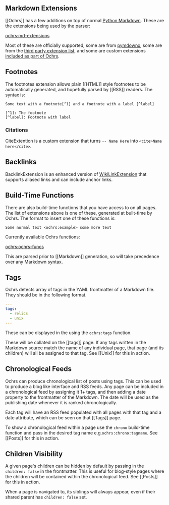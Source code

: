 ## Markdown Extensions

[[Ochrs]] has a few additions on top of normal [Python Markdown](https://python-markdown.github.io/). These are the extensions being used by the parser:

<ochrs:md-extensions>

Most of these are officially supported, some are from [pymdownx](https://facelessuser.github.io/pymdown-extensions/), some are from the [third party extension list](https://github.com/Python-Markdown/markdown/wiki/Third-Party-Extensions), and some are custom extensions [included as part of Ochrs](https://github.com/pavo-etc/notes/tree/main/generator/extensions).

## Footnotes

The footnotes extension allows plain [[HTML]] style footnotes to be automatically generated, and hopefully parsed by [[RSS]] readers.  The syntax is:

```
Some text with a footnote[^1] and a footnote with a label [^label]

[^1]: The footnote
[^label]: Footnote with label
```

### Citations

CiteExtention is a custom extension that turns `-- Name Here` into `<cite>Name here</cite>`.

## Backlinks

BacklinkExtension is an enhanced version of [WikiLinkExtension](https://python-markdown.github.io/extensions/wikilinks/) that supports aliased links and can include anchor links.

## Build-Time Functions

There are also build-time functions that you have access to on all pages. The list of extensions above is one of these, generated at built-time by Ochrs. The format to insert one of these functions is:

```
Some normal text <ochrs:example> some more text
```

Currently available Ochrs functions:

<ochrs:ochrs-funcs>

This are parsed prior to [[Markdown]] generation, so will take precedence over any Markdown syntax.

## Tags

Ochrs detects array of tags in the YAML frontmatter of a Markdown file. They should be in the following format.

```yaml
---
tags:
  - relics
  - unix
---
```

These can be displayed in the using the `ochrs:tags` function.

These will be collated on the [[tags]] page. If any tags written in the Markdown source match the name of any individual page, that page (and its children) will all be assigned to that tag. See [[Unix]] for this in action.

## Chronological Feeds

Ochrs can produce chronological list of posts using tags.  This can be used to produce a blog like interface and RSS feeds.  Any page can be included in a chronological feed by assigning it 1+ tags, and then adding a date property to the frontmatter of the Markdown.  The date will be used as the publishing date whenever it is ranked chronologically.

Each tag will have an RSS feed populated with all pages with that tag and a date attribute, which can be seen on that [[Tags]] page.

To show a chronological feed within a page use the `chrono` build-time function and pass in the desired tag name e.g.`ochrs:chrono:tagname`. See [[Posts]] for this in action.

## Children Visibility

A given page's children can be hidden by default by passing in the `children: false` in the frontmatter.  This is useful for blog-style pages where the children will be contained within the chronological feed.  See [[Posts]] for this in action.

When a page is navigated to, its siblings will always appear, even if their shared parent has `children: false` set.